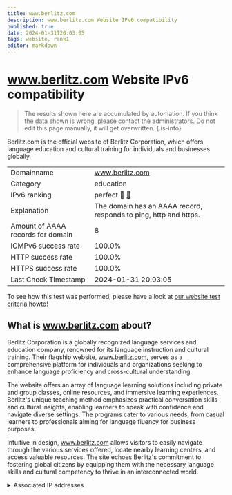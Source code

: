```yaml
---
title: www.berlitz.com
description: www.berlitz.com Website IPv6 compatibility
published: true
date: 2024-01-31T20:03:05
tags: website, rank1
editor: markdown
---
```


# www.berlitz.com Website IPv6 compatibility

> The results shown here are accumulated by automation. If you think the data shown is wrong, please contact the administrators. 
> Do not edit this page manually, it will get overwritten.
{.is-info}

Berlitz.com is the official website of Berlitz Corporation, which offers language education and cultural training for individuals and businesses globally.


|   |   |
| - | - |
| Domainname | www.berlitz.com
| Category | education |
| IPv6 ranking | perfect :1st_place_medal: [🔗](/howto/ranking) |
| Explanation | The domain has an AAAA record, responds to ping, http and https. |
| Amount of AAAA records for domain | 8 |
| ICMPv6 success rate | 100.0%|
| HTTP success rate | 100.0% |
| HTTPS success rate | 100.0% |
| Last Check Timestamp | 2024-01-31 20:03:05 |

To see how this test was performed, please have a look at [our website test criteria howto](/howto/testcriteria/website)!


## What is www.berlitz.com about?
Berlitz Corporation is a globally recognized language services and education company, renowned for its language instruction and cultural training. Their flagship website, www.berlitz.com, serves as a comprehensive platform for individuals and organizations seeking to enhance language proficiency and cross-cultural understanding.

The website offers an array of language learning solutions including private and group classes, online resources, and immersive learning experiences. Berlitz's unique teaching method emphasizes practical conversation skills and cultural insights, enabling learners to speak with confidence and navigate diverse settings. The programs cater to various needs, from casual learners to professionals aiming for language fluency for business purposes.

Intuitive in design, www.berlitz.com allows visitors to easily navigate through the various services offered, locate nearby learning centers, and access valuable resources. The site echoes Berlitz's commitment to fostering global citizens by equipping them with the necessary language skills and cultural competency to thrive in an interconnected world.



<details>
<summary>Associated IP addresses</summary>

2600:9000:2057:ee00:9:504e:c680:93a1

2600:9000:2057:800:9:504e:c680:93a1

2600:9000:2057:1600:9:504e:c680:93a1

2600:9000:2057:1e00:9:504e:c680:93a1

2600:9000:2057:2e00:9:504e:c680:93a1

2600:9000:2057:3200:9:504e:c680:93a1

2600:9000:2057:4600:9:504e:c680:93a1

2600:9000:2057:8800:9:504e:c680:93a1

</details>
